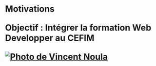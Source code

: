 <h1> Motivations 
  <p> Objectif : Intégrer la formation Web Developper au CEFIM </p>
<a href="photo.jpg"><img src="photo_mini.jpg" alt="Photo de Vincent Noula" title="Cliquez pour agrandir" /></a> 
